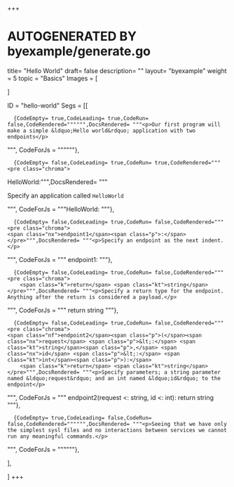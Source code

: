 +++
# AUTOGENERATED BY byexample/generate.go
title= "Hello World"
draft= false
description= ""
layout= "byexample"
weight = 5
topic = "Basics"
Images = [
  
]

ID = "hello-world"
Segs = [[
  
      {CodeEmpty= true,CodeLeading= true,CodeRun= false,CodeRendered="""""",DocsRendered= """<p>Our first program will make a simple &ldquo;Hello world&rdquo; application with two endpoints</p>
""", CodeForJs = """"""},

      {CodeEmpty= false,CodeLeading= true,CodeRun= true,CodeRendered="""<pre class="chroma">
<span class="nx">HelloWorld</span><span class="p">:</span></pre>""",DocsRendered= """<p>Specify an application called <code>HelloWorld</code></p>
""", CodeForJs = """HelloWorld:
"""},

      {CodeEmpty= false,CodeLeading= true,CodeRun= false,CodeRendered="""<pre class="chroma">
    <span class="nx">endpoint1</span><span class="p">:</span></pre>""",DocsRendered= """<p>Specify an endpoint as the next indent.</p>
""", CodeForJs = """    endpoint1:
"""},

      {CodeEmpty= false,CodeLeading= true,CodeRun= false,CodeRendered="""<pre class="chroma">
        <span class="k">return</span> <span class="kt">string</span></pre>""",DocsRendered= """<p>Specify a return type for the endpoint. Anything after the return is considered a payload.</p>
""", CodeForJs = """        return string
"""},

      {CodeEmpty= false,CodeLeading= true,CodeRun= false,CodeRendered="""<pre class="chroma">
    <span class="nf">endpoint2</span><span class="p">(</span><span class="nx">request</span> <span class="p">&lt;:</span> <span class="kt">string</span><span class="p">,</span> <span class="nx">id</span> <span class="p">&lt;:</span> <span class="kt">int</span><span class="p">):</span>
        <span class="k">return</span> <span class="kt">string</span></pre>""",DocsRendered= """<p>Specify parameters; a string parameter named &ldquo;request&rdquo; and an int named &ldquo;id&rdquo; to the endpoint</p>
""", CodeForJs = """    endpoint2(request <: string, id <: int):
        return string
"""},

      {CodeEmpty= true,CodeLeading= false,CodeRun= false,CodeRendered="""""",DocsRendered= """<p>Seeing that we have only the simplest sysl files and no interactions between services we cannot run any meaningful commands.</p>
""", CodeForJs = """"""},

],

]
+++


